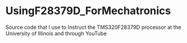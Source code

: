# UsingF28379D_ForMechatronics
Source code that I use to Instruct the TMS320F28379D processor at the University of Illinois and through YouTube
